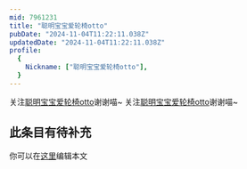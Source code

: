 ```yaml
---
mid: 7961231
title: "聪明宝宝爱轮椅otto"
pubDate: "2024-11-04T11:22:11.038Z"
updatedDate: "2024-11-04T11:22:11.038Z"
profile:
  {
    Nickname: ["聪明宝宝爱轮椅otto"],
  }
---
```


关注[聪明宝宝爱轮椅otto](https://space.bilibili.com/7961231)谢谢喵~ 关注[聪明宝宝爱轮椅otto](https://space.bilibili.com/7961231)谢谢喵~

## 此条目有待补充
你可以在[这里](https://github.com/Yuhanawa/VTuber.ICU/edit/master/src/content/v/聪明宝宝爱轮椅otto/index.md)编辑本文
